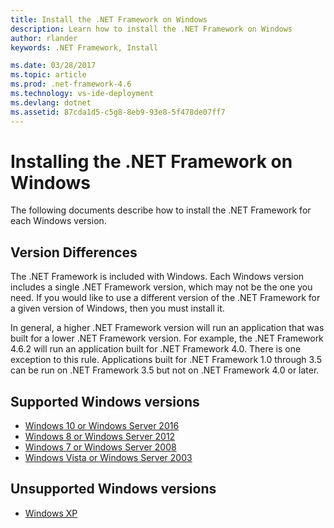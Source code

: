 ```yaml
---
title: Install the .NET Framework on Windows
description: Learn how to install the .NET Framework on Windows
author: rlander
keywords: .NET Framework, Install

ms.date: 03/28/2017
ms.topic: article
ms.prod: .net-framework-4.6
ms.technology: vs-ide-deployment
ms.devlang: dotnet
ms.assetid: 87cda1d5-c5g8-8eb9-93e8-5f478de07ff7
---
```


# Installing the .NET Framework on Windows

The following documents describe how to install the .NET Framework for each Windows version.

## Version Differences

The .NET Framework is included with Windows. Each Windows version includes a single .NET Framework version, which may not be the one you need. If you would like to use a different version of the .NET Framework for a given version of Windows, then you must install it.

In general, a higher .NET Framework version will run an application that was built for a lower .NET Framework version. For example, the .NET Framework 4.6.2 will run an application built for .NET Framework 4.0. There is one exception to this rule. Applications built for .NET Framework 1.0 through 3.5 can be run on .NET Framework 3.5 but not on .NET Framework 4.0 or later.

## Supported Windows versions

- [Windows 10 or Windows Server 2016](10.md)
- [Windows 8 or Windows Server 2012](8.md)
- [Windows 7 or Windows Server 2008](7.md)
- [Windows Vista or Windows Server 2003](vista.md)

## Unsupported Windows versions

- [Windows XP](xp.md)